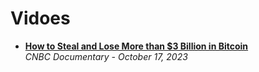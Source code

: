 # Vidoes

- [**How to Steal and Lose More than $3 Billion in Bitcoin**](https://www.youtube.com/watch?v=3Nq3ye-QCyM)
  <br/>_CNBC Documentary - October 17, 2023_

